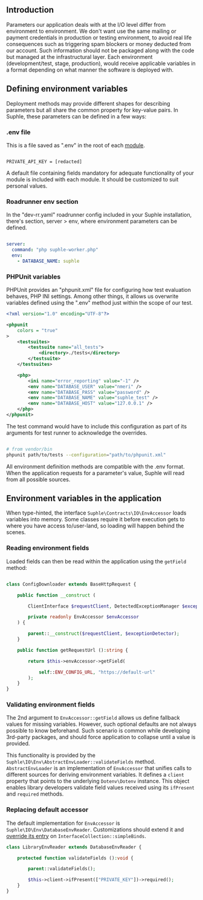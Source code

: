 ## Introduction

Parameters our application deals with at the I/O level differ from environment to environment. We don't want use the same mailing or payment credentials in production or testing environment, to avoid real life consequences such as triggering spam blockers or money deducted from our account. Such information should not be packaged along with the code but managed at the infrastructural layer. Each environment (development/test, stage, production), would receive applicable variables in a format depending on what manner the software is deployed with.

## Defining environment variables

Deployment methods may provide different shapes for describing parameters but all share the common property for key-value pairs. In Suphle, these parameters can be defined in a few ways:

### .env file

This is a file saved as ".env" in the root of each [module](/docs/v1/modules).

```env

PRIVATE_API_KEY = [redacted]
```

A default file containing fields mandatory for adequate functionality of your module is included with each module. It should be customized to suit personal values.

### Roadrunner env section

In the "dev-rr.yaml" roadrunner config included in your Suphle installation, there's section, server > env, where environment parameters can be defined.

```yaml

server:
  command: "php suphle-worker.php"
  env:
    - DATABASE_NAME: suphle
```

### PHPUnit variables

PHPUnit provides an "phpunit.xml" file for configuring how test evaluation behaves, PHP INI settings. Among other things, it allows us overwrite variables defined using the ".env" method just within the scope of our test.

```xml
<?xml version="1.0" encoding="UTF-8"?>

<phpunit
	colors = "true"
>
	<testsuites>
		<testsuite name="all_tests">
			<directory>./tests</directory>
		</testsuite>
	</testsuites>

	<php>
		<ini name="error_reporting" value="-1" />
		<env name="DATABASE_USER" value="nmeri" />
		<env name="DATABASE_PASS" value="password" />
		<env name="DATABASE_NAME" value="suphle_test" />
		<env name="DATABASE_HOST" value="127.0.0.1" />
	</php>
</phpunit>
```

The test command would have to include this configuration as part of its arguments for test runner to acknowledge the overrides.

```bash

# from vendor/bin
phpunit path/to/tests --configuration="path/to/phpunit.xml"
```

All environment definition methods are compatible with the .env format. When the application requests for a parameter's value, Suphle will read from all possible sources.

## Environment variables in the application

When type-hinted, the interface `Suphle\Contracts\IO\EnvAccessor` loads variables into memory. Some classes require it before execution gets to where you have access to/user-land, so loading will happen behind the scenes.

### Reading environment fields

Loaded fields can then be read within the application using the `getField` method:

```php

class ConfigDownloader extends BaseHttpRequest {

	public function __construct (

		ClientInterface $requestClient, DetectedExceptionManager $exceptionDetector,

		private readonly EnvAccessor $envAccessor
	) {

		parent::__construct($requestClient, $exceptionDetector);
	}

	public function getRequestUrl ():string {

		return $this->envAccessor->getField(

			self::ENV_CONFIG_URL, "https://default-url"
		);
	}
}
```

### Validating environment fields

The 2nd argument to `EnvAccessor::getField` allows us define fallback values for missing variables. However, such optional defaults are not always possible to know beforehand. Such scenario is common while developing 3rd-party packages, and should force application to collapse until a value is provided.

This functionality is provided by the `Suphle\IO\Env\AbstractEnvLoader::validateFields` method. `AbstractEnvLoader` is an implementation of `EnvAccessor` that unifies calls to different sources for deriving environment variables. It defines a `client` property that points to the underlying `Dotenv\Dotenv` instance. This object enables library developers validate field values received using its `ifPresent` and `required` methods.

### Replacing default accessor

The default implementation for `EnvAccessor` is `Suphle\IO\Env\DatabaseEnvReader`. Customizations should extend it and [override its entry](/docs/v1/container#Binding-regular-interfaces) on `InterfaceCollection::simpleBinds`.

```php
class LibraryEnvReader extends DatabaseEnvReader {

	protected function validateFields ():void {

		parent::validateFields();

		$this->client->ifPresent(["PRIVATE_KEY"])->required();
	}
}
```